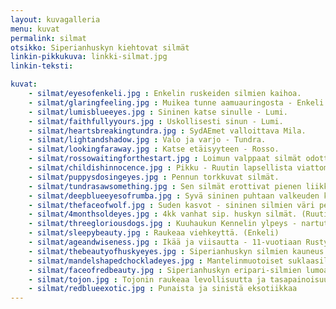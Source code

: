 ```yaml
---
layout: kuvagalleria
menu: kuvat
permalink: silmat
otsikko: Siperianhuskyn kiehtovat silmät
linkin-pikkukuva: linkki-silmat.jpg
linkin-teksti:

kuvat:
    - silmat/eyesofenkeli.jpg : Enkelin ruskeiden silmien kaihoa.
    - silmat/glaringfeeling.jpg : Muikea tunne aamuauringosta - Enkeli.
    - silmat/lumisblueeyes.jpg : Sininen katse sinulle - Lumi.
    - silmat/faithfullyyours.jpg : Uskollisesti sinun - Lumi.
    - silmat/heartsbreakingtundra.jpg : SydAEmet valloittava Mila.
    - silmat/lightandshadow.jpg : Valo ja varjo - Tundra.
    - silmat/lookingfaraway.jpg : Katse etäisyyteen - Rosso.
    - silmat/rossowaitingforthestart.jpg : Loimun valppaat silmät odottavat lähtöä valjakkoretkelle.
    - silmat/childishinnocence.jpg : Pikku - Ruutin lapsellista viattomuutta.
    - silmat/puppysdosingeyes.jpg : Pennun torkkuvat silmät.
    - silmat/tundrasawsomething.jpg : Sen silmät erottivat pienen liikkeen, aivan vähäisen, jossain kaukaisuudessa. (Tundra)
    - silmat/deepblueeyesofrumba.jpg : Syvä sininen puhtaan valkeuden keskellä. (Rumba)
    - silmat/thefaceofwolf.jpg : Suden kasvot - sininen silmien väri periytyy vahvarakenteisilta napasusilta. (Tundra)
    - silmat/4monthsoldeyes.jpg : 4kk vanhat sip. huskyn silmät. (Ruuti)
    - silmat/threegloriousdogs.jpg : Kuuhaukun Kennelin ylpeys - nartut Lumi, Rusty ja Enkeli, sukupolvien jalostustyötä.
    - silmat/sleepybeauty.jpg : Raukeaa viehkeyttä. (Enkeli)
    - silmat/ageandwiseness.jpg : Ikää ja viisautta - 11-vuotiaan Rustyn silmät.
    - silmat/thebeautyofhuskyeyes.jpg : Siperianhuskyn silmien kauneus. (Rusty)
    - silmat/mandelshapedchockladeyes.jpg : Mantelinmuotoiset suklaasilmät. (Enkeli)
    - silmat/faceofredbeauty.jpg : Siperianhuskyn eripari-silmien lumoavaa salaperäisyyttä. (Kuuhaukun Oma Maa Mansikka)
    - silmat/tojon.jpg : Tojonin raukeaa levollisuutta ja tasapainoisuutta
    - silmat/redblueexotic.jpg : Punaista ja sinistä eksotiikkaa
---
```

